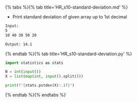 {% tabs %}{% tab title='HR_s10-standard-deviation.md' %}

* Print standard deviation of given array up to 1st decimal

```txt
Input:
5
10 40 30 50 20

Output: 14.1
```

{% endtab %}{% tab title='HR_s10-standard-deviation.py' %}

```py
import statistics as stats

N = int(input())
X = list(map(int, input().split()))

print(f"{stats.pstdev(X):.1f}")
```

{% endtab %}{% endtabs %}
